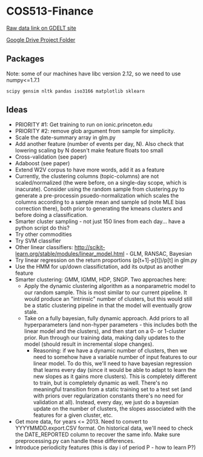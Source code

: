 # COS513-Finance

[Raw data link on GDELT site](data.gdeltproject.org/events/index.html)

[Google Drive Project Folder](https://drive.google.com/a/princeton.edu/folderview?id=0B1BY3pYXuXADUlJTV3llUXJCVE0&usp=sharing_eid&ts=56088709)

## Packages
Note: some of our machines have libc version 2.12, so we need to use numpy<=1.7.1

    scipy gensim nltk pandas iso3166 matplotlib sklearn

## Ideas

* PRIORITY #1: Get training to run on ionic.princeton.edu
* PRIORITY #2: remove glob argument from sample for simplicity.
* Scale the date-summary array in glm.py
* Add another feature (number of events per day, N). Also check that lowering scaling by N doesn't make feature floats too small 
* Cross-validation (see paper)
* Adaboost (see paper)
* Extend W2V corpus to have more words, add it as a feature
* Currently, the clustering columns (topic-columns) are not scaled/normalized (the were before, on a single-day scope, which is inacurate). Consider using the random sample from clustering.py to generate a pre-processin psuedo-normalization which scales the columns according to a sample mean and sample sd (note MLE bias correction there), both prior to generating the kmeans clusters and before doing a classification.
* Smarter cluster sampling - not just 150 lines from each day... have a python script do this?
* Try other commodities
* Try SVM classifier
* Other linear classifiers: http://scikit-learn.org/stable/modules/linear_model.html - GLM, RANSAC, Bayesian
* Try linear regression on the return proportions (p[t+1]-p[t])/p[t] in glm.py
* Use the HMM for up/down classifictation, add its output as another feature
* Smarter clustering: GMM, IGMM, HDP, SNGP. Two approaches here:
  * Apply the dynamic clustering algorithm as a nonparametric model to our random sample. This is most similar to our current pipeline. It would produce an "intrinsic" number of clusters, but this would still be a static clustering pipeline in that the model will eventually grow stale.
  * Take on a fully bayesian, fully dynamic approach. Add priors to all hyperparameters (and non-hyper parameters - this includes both the linear model and the clusters), and then start on a 0- or 1-cluster prior. Run through our training data, making daily updates to the model (should result in incremental slope changes).
    * Reasoning: if we have a dynamic number of clusters, then we need to somehow have a variable number of input features to our linear model. To do this, we'll need to have bayesian regression that learns every day (since it would be able to adapt to learn the new slopes as it gains more clusters). This is completely different to train, but is completely dynamic as well. There's no meaningful transition from a static training set to a test set (and with priors over regularization constants there's no need for validation at all). Instead, every day, we just do a bayesian update on the number of clusters, the slopes associated with the features for a given cluster, etc.
* Get more data, for years <= 2013. Need to convert to YYYYMMDD.export.CSV format. On historical data, we'll need to check the DATE_REPORTED column to recover the same info. Make sure preprocessing.py can handle these differences.
* Introduce periodicity features (this is day i of period P - how to learn P?)
